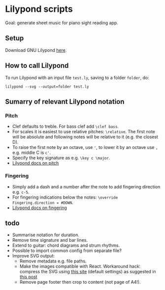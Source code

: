 # Lilypond scripts

Goal: generate sheet music for piano sight reading app.

## Setup

Download GNU Lilypond [here](https://lilypond.org/download.html).

## How to call Lilypond

To run Lilypond with an input file `test.ly`, saving to a folder `folder`, do:

```
lilypond --svg --output=folder test.ly
```

## Sumarry of relevant Lilypond notation

### Pitch

* Clef defaults to treble. For bass clef add `\clef bass`.
* For scales it is easiest to use relative pitches: `\relative`. The first note will be absolute and following notes will be relative to it (e.g. the closest D).
* To raise the first note by an octave, use `'`, to lower it by an octave use `,` e.g. middle C is `c'`.
* Specify the key signature as e.g. `\key c \major`.
* [Lilypond docs on pitch](https://lilypond.org/doc/v2.23/Documentation/notation/writing-pitches)

### Fingering

* Simply add a dash and a number after the note to add fingering direction e.g. `c-5`.
* For fingering indications below the notes: `\override Fingering.direction = #DOWN`.
* [Lilypond docs on fingering](https://lilypond.org/doc/v2.23/Documentation/learning/within_002dstaff-objects)

## todo

* Summarise notation for duration.
* Remove time signature and bar lines.
* Extend to guitar: chord diagrams and strum rhythms.
* Possible to import common config from separate file?
* Improve SVG output:
    * Remove metadata e.g. file paths.
    * Make the images compatible with React. Workaround hack: compress the SVG using [this site](https://jakearchibald.github.io/svgomg/) (default settings) as suggested in [this post](https://github.com/facebook/create-react-app/issues/11770)
    * Remove page footer then crop to content (not page of A4!).
